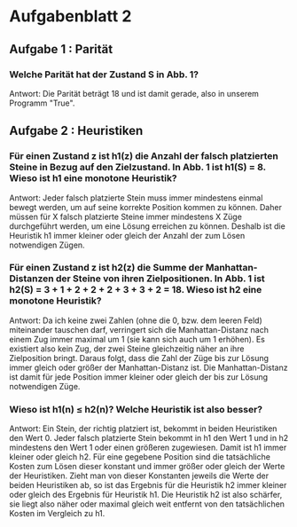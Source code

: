 # Aufgabenblatt 2

## Aufgabe 1 : Parität

### Welche Parität hat der Zustand S in Abb. 1? 

Antwort: Die Parität beträgt 18 und ist damit gerade, also in unserem Programm "True".

## Aufgabe 2 : Heuristiken

### Für  einen  Zustand  z  ist  h1(z)  die  Anzahl  der  falsch  platzierten  Steine  in  Bezug  auf  den Zielzustand. In Abb. 1 ist h1(S) = 8. Wieso ist h1 eine monotone Heuristik?

Antwort: Jeder falsch platzierte Stein muss immer mindestens einmal bewegt werden, um auf seine korrekte Position kommen zu können. Daher müssen für X falsch platzierte Steine immer mindestens X Züge durchgeführt werden, um eine Lösung erreichen zu können. Deshalb ist die Heuristik h1 immer kleiner oder gleich der Anzahl der zum Lösen notwendigen Zügen.

### Für  einen  Zustand  z  ist  h2(z)  die  Summe  der  Manhattan-Distanzen  der  Steine  von  ihren Zielpositionen. In Abb. 1 ist h2(S) = 3 + 1 + 2 + 2 + 2 + 3 + 3 + 2 = 18. Wieso ist h2 eine monotone Heuristik?

Antwort: Da ich keine zwei Zahlen (ohne die 0, bzw. dem leeren Feld) miteinander tauschen darf, verringert sich die Manhattan-Distanz nach einem Zug immer maximal um 1 (sie kann sich auch um 1 erhöhen). Es existiert also kein Zug, der zwei Steine gleichzeitig näher an ihre Zielposition bringt. Daraus folgt, dass die Zahl der Züge bis zur Lösung immer gleich oder größer der Manhattan-Distanz ist. Die Manhattan-Distanz ist damit für jede Position immer kleiner oder gleich der bis zur Lösung notwendigen Züge.

### Wieso ist h1(n) ≤ h2(n)? Welche Heuristik ist also besser? 

Antwort: Ein Stein, der richtig platziert ist, bekommt in beiden Heuristiken den Wert 0. Jeder falsch platzierte Stein bekommt in h1 den Wert 1 und in h2 mindestens den Wert 1 oder einen größeren zugewiesen. Damit ist h1 immer kleiner oder gleich h2. Für eine gegebene Position sind die tatsächliche Kosten zum Lösen dieser konstant und immer größer oder gleich der Werte der Heuristiken. Zieht man von dieser Konstanten jeweils die Werte der beiden Heuristiken ab, so ist das Ergebnis für die Heuristik h2 immer kleiner oder gleich des Ergebnis für Heuristik h1. Die Heuristik h2 ist also schärfer, sie liegt also näher oder maximal gleich weit entfernt von den tatsächlichen Kosten im Vergleich zu h1.